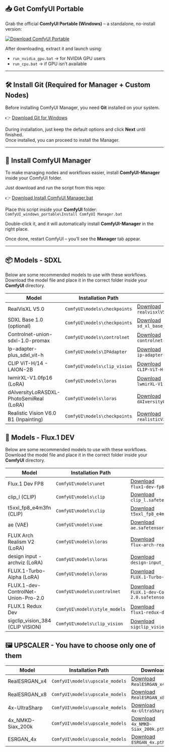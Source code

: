 ## 📥 Get ComfyUI Portable  

Grab the official **ComfyUI Portable (Windows)** – a standalone, no-install version:  

[![Download ComfyUI Portable](https://img.shields.io/badge/Download–Latest-green.svg)](https://github.com/comfyanonymous/ComfyUI/releases/latest)  

After downloading, extract it and launch using:  
- `run_nvidia_gpu.bat` → for NVIDIA GPU users  
- `run_cpu.bat` → if GPU isn’t available  

---

## 🛠 Install Git (Required for Manager + Custom Nodes)  

Before installing ComfyUI Manager, you need **Git** installed on your system.  

👉 [Download Git for Windows](https://git-scm.com/download/win)  

During installation, just keep the default options and click **Next** until finished.  
Once installed, you can proceed to install the Manager.  

---

## 🔌 Install ComfyUI Manager  

To make managing nodes and workflows easier, install **ComfyUI-Manager** inside your ComfyUI folder.  

Just download and run the script from this repo:  

👉 [Download Install ComfyUI Manager.bat](https://github.com/MeroZy-A-K/ComfyUI-Workflows/blob/main/Install%20ComfyUI%20Manager.bat)  

Place this script inside your **ComfyUI** folder:  
`ComfyUI_windows_portable\Install ComfyUI Manager.bat`  

Double-click it, and it will automatically install **ComfyUI-Manager** in the right place.  

Once done, restart ComfyUI – you’ll see the **Manager** tab appear.  

---

## 📦 Models - SDXL 

Below are some recommended models to use with these workflows.  
Download the model file and place it in the correct folder inside your **ComfyUI** directory.  

| Model            | Installation Path                  | Download |
|------------------|------------------------------------|----------|
| RealVisXL V5.0   | `ComfyUI\models\checkpoints`       | [Download](https://civitai.com/api/download/models/789646?type=Model&format=SafeTensor&size=full&fp=fp16)<br>`realvisxlV50_v50Bakedvae.safetensors` |
| SDXL Base 1.0 (optional)   | `ComfyUI\models\checkpoints`       | [Download](https://huggingface.co/stabilityai/stable-diffusion-xl-base-1.0/resolve/main/sd_xl_base_1.0.safetensors?download=true)<br>`sd_xl_base_1.0.safetensors` |
| Controlnet-union-sdxl-1.0-promax   | `ComfyUI\models\controlnet`       | [Download](https://huggingface.co/xinsir/controlnet-union-sdxl-1.0/resolve/main/diffusion_pytorch_model_promax.safetensors?download=true)<br>`controlnet-union-sdxl-1.0-promax.safetensors` |
| Ip-adapter-plus_sdxl_vit-h   | `ComfyUI\models\IPAdapter`       | [Download](https://huggingface.co/h94/IP-Adapter/resolve/main/sdxl_models/ip-adapter-plus_sdxl_vit-h.safetensors?download=true)<br>`ip-adapter-plus_sdxl_vit-h.safetensors` |
| CLIP ViT-H/14 - LAION-2B   | `ComfyUI\models\clip_vision`       | [Download](https://huggingface.co/laion/CLIP-ViT-H-14-laion2B-s32B-b79K/resolve/main/open_clip_model.safetensors?download=true)<br>`CLIP-ViT-H-14-laion2B-s32B-b79K.safetensors` |
| lwmirXL-V1.0fp16 (LoRA)   | `ComfyUI\models\loras`       | [Download](https://civitai.com/api/download/models/128403?type=Model&format=SafeTensor)<br>`lwmirXL-V1.0fp16.safetensors` |
| dAIversityLoRASDXL-PhotoSemiReal (LoRA)   | `ComfyUI\models\loras`       | [Download](https://huggingface.co/mnemic/dAIversityLoRASDXL-PhotoSemiReal-SDXL-LoRA/resolve/main/dAIversityLoRASDXL-PhotoSemiReal.safetensors?download=true)<br>`dAIversityLoRASDXL-PhotoSemiReal.safetensors` |
| Realistic Vision V6.0 B1 (Inpainting)   | `ComfyUI\models\checkpoints`       | [Download](https://civitai.com/api/download/models/245627?type=Model&format=SafeTensor&size=pruned&fp=fp16)<br>`realisticVisionV60B1_v60B1InpaintingVAE.safetensors` |

## 🌆 Models - Flux.1 DEV 

Below are some recommended models to use with these workflows.  
Download the model file and place it in the correct folder inside your **ComfyUI** directory.  

| Model            | Installation Path                  | Download |
|------------------|------------------------------------|----------|
| Flux.1 Dev FP8   | `ComfyUI\models\unet`       | [Download](https://huggingface.co/Kijai/flux-fp8/resolve/main/flux1-dev-fp8.safetensors?download=true)<br>`flux1-dev-fp8.safetensors` |
| clip_l (CLIP)   | `ComfyUI\models\clip`       | [Download](https://huggingface.co/comfyanonymous/flux_text_encoders/resolve/main/clip_l.safetensors?download=true)<br>`clip_l.safetensors` |
| t5xxl_fp8_e4m3fn (CLIP)   | `ComfyUI\models\clip`       | [Download](https://huggingface.co/comfyanonymous/flux_text_encoders/resolve/main/t5xxl_fp8_e4m3fn.safetensors?download=true)<br>`t5xxl_fp8_e4m3fn.safetensors` |
| ae (VAE)   | `ComfyUI\models\vae`       | [Download](https://huggingface.co/lovis93/testllm/resolve/main/ae.safetensors?download=true)<br>`ae.safetensors` |
| FLUX Arch Realism V2 (LoRA)   | `ComfyUI\models\loras`       | [Download](https://civitai.com/api/download/models/794101?type=Model&format=SafeTensor)<br>`flux-arch-realism-lora_v2.safetensors` |
| design input - archviz (LoRA)   | `ComfyUI\models\loras`       | [Download](https://civitai.com/api/download/models/1386898?type=Model&format=SafeTensor)<br>`design-input_archviz_v01.safetensors` |
| FLUX.1-Turbo-Alpha (LoRA)   | `ComfyUI\models\loras`       | [Download](https://civitai.com/api/download/models/964759?type=Model&format=SafeTensor)<br>`FLUX.1-Turbo-Alpha.safetensors` |
| FLUX.1-dev-ControlNet-Union-Pro-2.0   | `ComfyUI\models\controlnet`       | [Download](https://huggingface.co/Shakker-Labs/FLUX.1-dev-ControlNet-Union-Pro-2.0/resolve/main/diffusion_pytorch_model.safetensors?download=true)<br>`FLUX.1-dev-ControlNet-Union-Pro-2.0.safetensors` |
| FLUX.1 Redux Dev  | `ComfyUI\models\style_models`       | [Download](https://huggingface.co/black-forest-labs/FLUX.1-Redux-dev/resolve/main/flux1-redux-dev.safetensors?download=true)<br>`flux1-redux-dev.safetensors` |
| sigclip_vision_384 (CLIP VISION)   | `ComfyUI\models\clip_vision`       | [Download](https://huggingface.co/Comfy-Org/sigclip_vision_384/resolve/main/sigclip_vision_patch14_384.safetensors?download=true)<br>`sigclip_vision_patch14_384.safetensors` |

## 🖼️ UPSCALER - You have to choose only one of them

| Model              | Installation Path                  | Download |
|--------------------|------------------------------------|----------|
| RealESRGAN_x4      | `ComfyUI\models\upscale_models`    | [Download](https://huggingface.co/ai-forever/Real-ESRGAN/resolve/main/RealESRGAN_x4.pth)<br>`RealESRGAN_x4.pth` |
| RealESRGAN_x8      | `ComfyUI\models\upscale_models`    | [Download](https://huggingface.co/ai-forever/Real-ESRGAN/resolve/main/RealESRGAN_x8.pth)<br>`RealESRGAN_x8.pth` |
| 4x-UltraSharp      | `ComfyUI\models\upscale_models`    | [Download](https://huggingface.co/uwg/upscaler/resolve/main/ESRGAN/4x-UltraSharp.pth)<br>`4x-UltraSharp.pth` |
| 4x_NMKD-Siax_200k  | `ComfyUI\models\upscale_models`    | [Download](https://huggingface.co/gemasai/4x_NMKD-Siax_200k/resolve/main/4x_NMKD-Siax_200k.pth)<br>`4x_NMKD-Siax_200k.pth` |
| ESRGAN_4x          | `ComfyUI\models\upscale_models`    | [Download](https://huggingface.co/Afizi/ESRGAN_4x.pth/resolve/main/ESRGAN_4x.pth)<br>`ESRGAN_4x.pth` |


